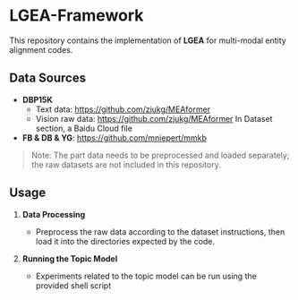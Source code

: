# LGEA-Framework

This repository contains the implementation of **LGEA** for multi-modal entity alignment codes.

## Data Sources

- **DBP15K**
  - Text data: https://github.com/zjukg/MEAformer
  - Vision raw data: https://github.com/zjukg/MEAformer In Dataset section, a Baidu Cloud file
- **FB & DB & YG**: https://github.com/mniepert/mmkb

> Note: The part data needs to be preprocessed and loaded separately; the raw datasets are not included in this repository.

## Usage

1. **Data Processing**  
   - Preprocess the raw data according to the dataset instructions, then load it into the directories expected by the code.

2. **Running the Topic Model**  
   - Experiments related to the topic model can be run using the provided shell script
